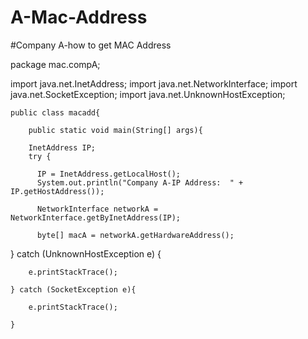 # A-Mac-Address
#Company A-how to get MAC Address


package mac.compA;

import java.net.InetAddress;
import java.net.NetworkInterface;
import java.net.SocketException;
import java.net.UnknownHostException;

    public class macadd{
       
        public static void main(String[] args){
        
        InetAddress IP;
        try {
        
          IP = InetAddress.getLocalHost();
          System.out.println("Company A-IP Address:  " + IP.getHostAddress());
          
          NetworkInterface networkA = NetworkInterface.getByInetAddress(IP);
          
          byte[] macA = networkA.getHardwareAddress();
        
        
        
} catch (UnknownHostException e) {
		
		e.printStackTrace();
		
	} catch (SocketException e){
			
		e.printStackTrace();
			
	}

